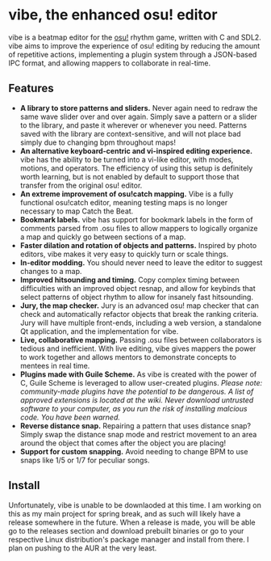 # vibe, the enhanced osu! editor
vibe is a beatmap editor for the [osu!](https://osu.ppy.sh/home) rhythm game, written with C and SDL2. vibe aims to improve the experience of osu! editing by reducing the amount of repetitive actions, implementing a plugin system through a JSON-based IPC format, and allowing mappers to collaborate in real-time.

## Features
 - **A library to store patterns and sliders.** Never again need to redraw the same wave slider over and over again. Simply save a pattern or a slider to the library, and paste it wherever or whenever you need. Patterns saved with the library are context-sensitive, and will not place bad simply due to changing bpm throughout maps!
 - **An alternative keyboard-centric and vi-inspired editing experience.** vibe has the ability to be turned into a vi-like editor, with modes, motions, and operators. The efficiency of using this setup is definitely worth learning, but is not enabled by default to support those that transfer from the original osu! editor.
 - **An extreme improvement of osu!catch mapping.** Vibe is a fully functional osu!catch editor, meaning testing maps is no longer necessary to map Catch the Beat.
 - **Bookmark labels.** vibe has support for bookmark labels in the form of comments parsed from .osu files to allow mappers to logically organize a map and quickly go between sections of a map.
 - **Faster dilation and rotation of objects and patterns.** Inspired by photo editors, vibe makes it very easy to quickly turn or scale things.
 - **In-editor modding.** You should never need to leave the editor to suggest changes to a map.
 - **Improved hitsounding and timing.** Copy complex timing between difficulties with an improved object resnap, and allow for keybinds that select patterns of object rhythm to allow for insanely fast hitsounding.
 - **Jury, the map checker.** Jury is an advanced osu! map checker that can check and automatically refactor objects that break the ranking criteria. Jury will have multiple front-ends, including a web version, a standalone Qt application, and the implementation for vibe.
 - **Live, collaborative mapping.** Passing .osu files between collaborators is tedious and inefficient. With live editing, vibe gives mappers the power to work together and allows mentors to demonstrate concepts to mentees in real time.
 - **Plugins made with Guile Scheme.** As vibe is created with the power of C, Guile Scheme is leveraged to allow user-created plugins. *Please note: community-made plugins have the potential to be dangerous. A list of approved extensions is located at the wiki. Never download untrusted software to your computer, as you run the risk of installing malcious code. You have been warned.*
 - **Reverse distance snap.** Repairing a pattern that uses distance snap? Simply swap the distance snap mode and restrict movement to an area around the object that comes after the object you are placing!
 - **Support for custom snapping.** Avoid needing to change BPM to use snaps like 1/5 or 1/7 for peculiar songs.

## Install
Unfortunately, vibe is unable to be downlaoded at this time. I am working on this as my main project for spring break, and as such will likely have a release somewhere in the future. When a release is made, you will be able go to the releases section and download prebuilt binaries or go to your respective Linux distribution's package manager and install from there. I plan on pushing to the AUR at the very least.

